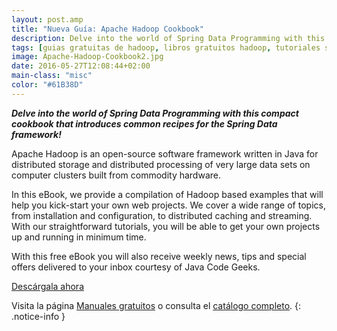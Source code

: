 ```yaml
---
layout: post.amp
title: "Nueva Guía: Apache Hadoop Cookbook"
description: Delve into the world of Spring Data Programming with this compact cookbook that introduces common recipes for the Spring Data framework!
tags: [guias gratuitas de hadoop, libros gratuitos hadoop, tutoriales sobre hadoop, descargar libros hadoop, descargar guias hadoop, descargar apache hadoop cookbook, libros sobre apache hadoop, descargar tutoriales apache hadoop]
image: Apache-Hadoop-Cookbook2.jpg
date: 2016-05-27T12:08:44+02:00
main-class: "misc"
color: "#61B38D"
---
```


<figure>
<a href="http://elbauldelprogramador.tradepub.com/c/pubRD.mpl?sr=oc&_t=oc:&qf=w_java23&ch=ocsoc"><amp-img src="/assets/img/Apache-Hadoop-Cookbook2.jpg" title="{{ page.title }}" alt="{{ page.title }}" width="1200px" height="630px" /></a>
</figure>

___Delve into the world of Spring Data Programming with this compact cookbook that introduces common recipes for the Spring Data framework!___

Apache Hadoop is an open-source software framework written in Java for distributed storage and distributed processing of very large data sets on computer clusters built from commodity hardware.

In this eBook, we provide a compilation of Hadoop based examples that will help you kick-start your own web projects. We cover a wide range of topics, from installation and configuration, to distributed caching and streaming. With our straightforward tutorials, you will be able to get your own projects up and running in minimum time.

With this free eBook you will also receive weekly news, tips and special offers delivered to your inbox courtesy of Java Code Geeks.

<!--ad-->
<div class="button-post">
<a href="http://elbauldelprogramador.tradepub.com/c/pubRD.mpl?sr=oc&_t=oc:&qf=w_java23&ch=ocsoc" target="_blank">Descárgala ahora</a>
</div>

Visita la página [Manuales gratuitos][1] o consulta el [catálogo completo][2].
{: .notice-info }

[1]: /manuales-gratuitos/
[2]: http://elbauldelprogramador.tradepub.com/category/information-technology/1207/ "Catálogo completo de Guías gratuítas "
